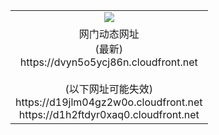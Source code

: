 ﻿<table>
  <tr></tr>
  <tr><td colspan=2 align=center><img src="https://dvyn5o5ycj86n.cloudfront.net/Up/oGate.jpg" /></td></tr>
  <tr><td colspan=2 align=center>网门动态网址<br/>(最新)
<br>https://dvyn5o5ycj86n.cloudfront.net
<br/><br/>(以下网址可能失效)
<br>https://d19jlm04gz2w0o.cloudfront.net
<br>https://d1h2ftdyr0xaq0.cloudfront.net
    </td>
  </tr>
</table>
